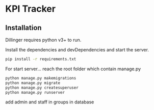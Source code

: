 # KPI Tracker

## Installation

Dillinger requires python v3+ to run.

Install the dependencies and devDependencies and start the server.

```sh
pip install -r requirements.txt
```

For start server...
reach the root folder which contain manage.py

```sh
python manage.py makemigrations
python manage.py migrate
python manage.py createsuperuser
python manage.py runserver
```
add admin and staff in groups in database